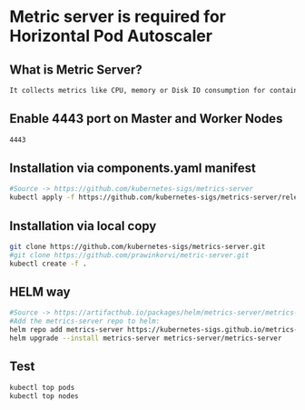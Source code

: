 # Metric server is required for Horizontal Pod Autoscaler

## What is Metric Server?
```sh
It collects metrics like CPU, memory or Disk IO consumption for containers or nodes, from the Summary API, exposed by Kubelet on each node.
```

## Enable 4443 port on Master and Worker Nodes
```sh
4443
```
## Installation via components.yaml manifest
```sh
#Source -> https://github.com/kubernetes-sigs/metrics-server
kubectl apply -f https://github.com/kubernetes-sigs/metrics-server/releases/latest/download/components.yaml
```

## Installation via local copy
```sh
git clone https://github.com/kubernetes-sigs/metrics-server.git
#git clone https://github.com/prawinkorvi/metric-server.git
kubectl create -f .
```

## HELM way
```sh
#Source -> https://artifacthub.io/packages/helm/metrics-server/metrics-server
#Add the metrics-server repo to helm:
helm repo add metrics-server https://kubernetes-sigs.github.io/metrics-server/
helm upgrade --install metrics-server metrics-server/metrics-server
```
## Test
```sh
kubectl top pods
kubectl top nodes
```

